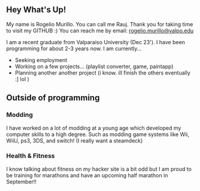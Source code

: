 ## Hey What's Up!
My name is Rogelio Murillo. You can call me Rauj. Thank you for taking time to visit my GITHUB :)
You can reach me by email: rogelio.murillo@valpo.edu 

I am a recent graduate from Valparaiso University (Dec 23'). I have been programming for about 2-3 years now. 
I am currently...
- Seeking employment
- Working on a few projects... (playlist converter, game, paintapp)
- Planning another another project (i know. ill finish the others eventually :] lol )

## Outside of programming
### Modding
I have worked on a lot of modding at a young age which developed my computer skills to a high degree. 
Such as modding game systems like Wii, WiiU, ps3, 3DS, and switch! (I really want a steamdeck)
### Health & Fitness
I know talking about fitness on my hacker site is a bit odd but I am proud to be training for marathons and have an upcoming half marathon in September!! 

<!--
**Zakonn/Zakonn** is a ✨ _special_ ✨ repository because its `README.md` (this file) appears on your GitHub profile.

Here are some ideas to get you started:

- 🔭 I’m currently working on ...
- 🌱 I’m currently learning ...
- 👯 I’m looking to collaborate on ...
- 🤔 I’m looking for help with ...
- 💬 Ask me about ...
- 📫 How to reach me: ...
- 😄 Pronouns: ...
- ⚡ Fun fact: ...
-->
